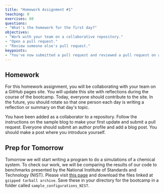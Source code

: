 ```yaml
---
title: "Homework Assignment #1"
teaching: 0
exercises: 60
questions:
- "What's the homework for the first day?"
objectives:
- "Work with your team on a collaborative repository."
- "Open a pull request."
- "Review someone else's pull request."
keypoints:
- "You've now submitted a pull request and reviewed a pull request on a collaborative repo!"
---
```


## Homework

For this homework assignment, you will be collaborating with your team on a GitHub pages site. You will update this site with reflections during the course of the bootcamp. Today, everyone should contribute to the site. In the future, you should rotate so that one person each day is writing a reflection or summary on that day's topic. 

You have been added as a collaborator to a repository. Follow the instructions on the sample blog to make your first update and submit a pull request. Everyone should submit an author profile and add a blog post. You should make a post where you introduce yourself.

## Prep for Tomorrow

Tomorrow we will start writing a program to do a simulations of a chemical system. To check our work, we will be comparing the results of our code to benchmarks presented by the National Institute of Standards and Technology (NIST). Please visit [this page](https://www.nist.gov/mml/csd/chemical-informatics-research-group/lennard-jones-fluid-reference-calculations) and download the files linked at `gzipped tarball archive`. Save these in your directory for the bootcamp in a folder called `sample_configurations_NIST`.
